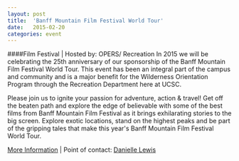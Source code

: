 ```yaml
---
layout: post
title:  'Banff Mountain Film Festival World Tour'
date:   2015-02-20
categories: event
---
```

####Film Festival | Hosted by: OPERS/ Recreation
In 2015 we will be celebrating the 25th anniversary of our sponsorship of the Banff Mountain Film Festival World Tour. This event has been an integral part of the campus and community and is a major benefit for the Wilderness Orientation Program through the Recreation Department here at UCSC. 

Please join us to ignite your passion for adventure, action & travel! Get off the beaten path and explore the edge of believable with some of the best films from Banff Mountain Film Festival as it brings exhilarating stories to the big screen. Explore exotic locations, stand on the highest peaks and be part of the gripping tales that make this year's Banff Mountain Film Festival World Tour.

[More Information](http://www.ucscrecreation.com) &#124; Point of contact: [Danielle Lewis](mailto:drlewis@ucsc.edu)